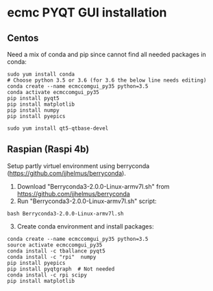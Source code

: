 # ecmc PYQT GUI installation

## Centos
Need a mix of conda and pip since cannot find all needed packages in conda:

```
sudo yum install conda
# Choose python 3.5 or 3.6 (for 3.6 the below line needs editing)
conda create --name ecmccomgui_py35 python=3.5
conda activate ecmccomgui_py35
pip install pyqt5
pip install matplotlib
pip install numpy
pip install pyepics

sudo yum install qt5-qtbase-devel
```
## Raspian (Raspi 4b)
Setup partly virtuel environment using berryconda (https://github.com/jjhelmus/berryconda).

1. Download "Berryconda3-2.0.0-Linux-armv7l.sh" from https://github.com/jjhelmus/berryconda
2. Run "Berryconda3-2.0.0-Linux-armv7l.sh" script:

```
bash Berryconda3-2.0.0-Linux-armv7l.sh
```

3. Create conda environment and install packages:
```
conda create --name ecmccomgui_py35 python=3.5
source activate ecmccomgui_py35
conda install -c tballance pyqt5
conda install -c "rpi"  numpy
pip install pyepics
pip install pyqtgraph  # Not needed
conda install -c rpi scipy
pip install matplotlib
```
